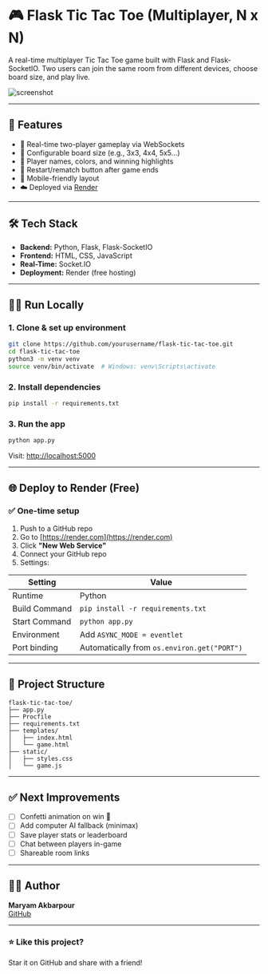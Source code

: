 # 🎮 Flask Tic Tac Toe (Multiplayer, N x N)

A real-time multiplayer Tic Tac Toe game built with Flask and Flask-SocketIO. Two users can join the same room from different devices, choose board size, and play live.

![screenshot](docs/screenshot.png) <!-- Add one later if you'd like -->

---

## 🚀 Features

- 🔁 Real-time two-player gameplay via WebSockets
- 🧠 Configurable board size (e.g., 3x3, 4x4, 5x5...)
- 🎨 Player names, colors, and winning highlights
- 🔄 Restart/rematch button after game ends
- 📱 Mobile-friendly layout
- ☁️ Deployed via [Render](https://render.com)

---

## 🛠️ Tech Stack

- **Backend:** Python, Flask, Flask-SocketIO
- **Frontend:** HTML, CSS, JavaScript
- **Real-Time:** Socket.IO
- **Deployment:** Render (free hosting)

---

## 🧑‍💻 Run Locally

### 1. Clone & set up environment

```bash
git clone https://github.com/yourusername/flask-tic-tac-toe.git
cd flask-tic-tac-toe
python3 -m venv venv
source venv/bin/activate  # Windows: venv\Scripts\activate
```

### 2. Install dependencies

```bash
pip install -r requirements.txt
```

### 3. Run the app

```bash
python app.py
```

Visit: [http://localhost:5000](http://localhost:5000)

---

## 🌐 Deploy to Render (Free)

### ✅ One-time setup

1. Push to a GitHub repo
2. Go to [https://render.com](https://render.com)
3. Click **"New Web Service"**
4. Connect your GitHub repo
5. Settings:

| Setting           | Value               |
|-------------------|---------------------|
| Runtime           | Python              |
| Build Command     | `pip install -r requirements.txt` |
| Start Command     | `python app.py`     |
| Environment       | Add `ASYNC_MODE = eventlet` |
| Port binding      | Automatically from `os.environ.get("PORT")` |

---

## 📁 Project Structure

```
flask-tic-tac-toe/
├── app.py
├── Procfile
├── requirements.txt
├── templates/
│   ├── index.html
│   └── game.html
├── static/
│   ├── styles.css
│   └── game.js
```

---

## ✅ Next Improvements

- [ ] Confetti animation on win 🎉
- [ ] Add computer AI fallback (minimax)
- [ ] Save player stats or leaderboard
- [ ] Chat between players in-game
- [ ] Shareable room links

---

## 🙋‍♀️ Author

**Maryam Akbarpour**  
[GitHub](https://github.com/akbarpourmaryam)

---

### ⭐️ Like this project?

Star it on GitHub and share with a friend!
